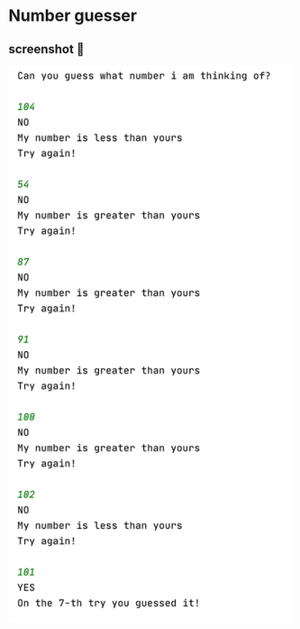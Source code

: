 # Number guesser 
## screenshot :floppy_disk:
![screenshot](https://github.com/k-allard/JavaSberITSchool/blob/main/Task00/task00.png)
